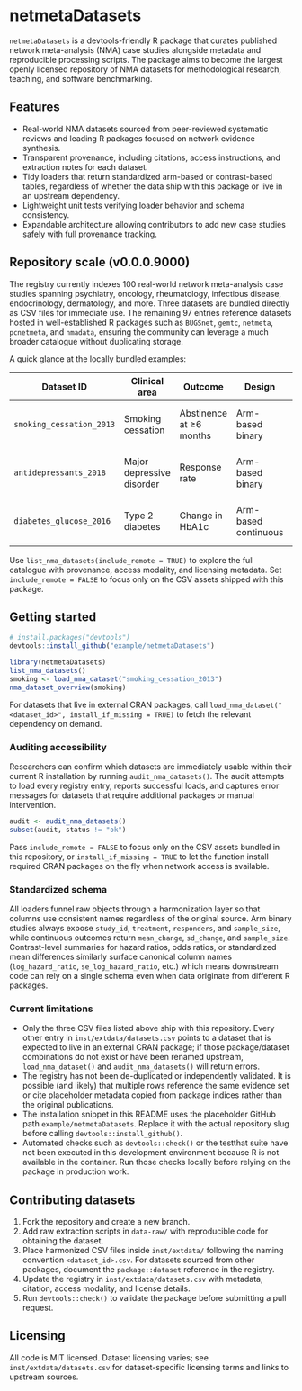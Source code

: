 # netmetaDatasets

`netmetaDatasets` is a devtools-friendly R package that curates published
network meta-analysis (NMA) case studies alongside metadata and
reproducible processing scripts. The package aims to become the largest
openly licensed repository of NMA datasets for methodological research,
teaching, and software benchmarking.

## Features

- Real-world NMA datasets sourced from peer-reviewed systematic reviews
  and leading R packages focused on network evidence synthesis.
- Transparent provenance, including citations, access instructions, and
  extraction notes for each dataset.
- Tidy loaders that return standardized arm-based or contrast-based
  tables, regardless of whether the data ship with this package or live
  in an upstream dependency.
- Lightweight unit tests verifying loader behavior and schema
  consistency.
- Expandable architecture allowing contributors to add new case studies
  safely with full provenance tracking.

## Repository scale (v0.0.0.9000)

The registry currently indexes 100 real-world network meta-analysis
case studies spanning psychiatry, oncology, rheumatology, infectious
disease, endocrinology, dermatology, and more. Three datasets are
bundled directly as CSV files for immediate use. The remaining 97
entries reference datasets hosted in well-established R packages such as
`BUGSnet`, `gemtc`, `netmeta`, `pcnetmeta`, and `nmadata`, ensuring the
community can leverage a much broader catalogue without duplicating
storage.

A quick glance at the locally bundled examples:

| Dataset ID | Clinical area | Outcome | Design | Source |
|------------|---------------|---------|--------|--------|
| `smoking_cessation_2013` | Smoking cessation | Abstinence at ≥6 months | Arm-based binary | Cahill et al. (2013) Lancet |
| `antidepressants_2018` | Major depressive disorder | Response rate | Arm-based binary | Cipriani et al. (2018) Lancet |
| `diabetes_glucose_2016` | Type 2 diabetes | Change in HbA1c | Arm-based continuous | Palmer et al. (2016) Lancet |

Use `list_nma_datasets(include_remote = TRUE)` to explore the full
catalogue with provenance, access modality, and licensing metadata. Set
`include_remote = FALSE` to focus only on the CSV assets shipped with
this package.

## Getting started

```r
# install.packages("devtools")
devtools::install_github("example/netmetaDatasets")

library(netmetaDatasets)
list_nma_datasets()
smoking <- load_nma_dataset("smoking_cessation_2013")
nma_dataset_overview(smoking)
```

For datasets that live in external CRAN packages, call
`load_nma_dataset("<dataset_id>", install_if_missing = TRUE)` to fetch
the relevant dependency on demand.

### Auditing accessibility

Researchers can confirm which datasets are immediately usable within
their current R installation by running `audit_nma_datasets()`. The
audit attempts to load every registry entry, reports successful loads,
and captures error messages for datasets that require additional
packages or manual intervention.

```r
audit <- audit_nma_datasets()
subset(audit, status != "ok")
```

Pass `include_remote = FALSE` to focus only on the CSV assets bundled in
this repository, or `install_if_missing = TRUE` to let the function
install required CRAN packages on the fly when network access is
available.

### Standardized schema

All loaders funnel raw objects through a harmonization layer so that
columns use consistent names regardless of the original source. Arm
binary studies always expose `study_id`, `treatment`, `responders`, and
`sample_size`, while continuous outcomes return `mean_change`,
`sd_change`, and `sample_size`. Contrast-level summaries for hazard
ratios, odds ratios, or standardized mean differences similarly surface
canonical column names (`log_hazard_ratio`, `se_log_hazard_ratio`, etc.)
which means downstream code can rely on a single schema even when data
originate from different R packages.

### Current limitations

- Only the three CSV files listed above ship with this repository. Every
  other entry in `inst/extdata/datasets.csv` points to a dataset that is
  expected to live in an external CRAN package; if those package/dataset
  combinations do not exist or have been renamed upstream,
  `load_nma_dataset()` and `audit_nma_datasets()` will return errors.
- The registry has not been de-duplicated or independently validated. It
  is possible (and likely) that multiple rows reference the same evidence
  set or cite placeholder metadata copied from package indices rather than
  the original publications.
- The installation snippet in this README uses the placeholder GitHub
  path `example/netmetaDatasets`. Replace it with the actual repository
  slug before calling `devtools::install_github()`.
- Automated checks such as `devtools::check()` or the testthat suite have
  not been executed in this development environment because R is not
  available in the container. Run those checks locally before relying on
  the package in production work.

## Contributing datasets

1. Fork the repository and create a new branch.
2. Add raw extraction scripts in `data-raw/` with reproducible code for
   obtaining the dataset.
3. Place harmonized CSV files inside `inst/extdata/` following the naming
   convention `<dataset_id>.csv`. For datasets sourced from other
   packages, document the `package::dataset` reference in the registry.
4. Update the registry in `inst/extdata/datasets.csv` with metadata,
   citation, access modality, and license details.
5. Run `devtools::check()` to validate the package before submitting a
   pull request.

## Licensing

All code is MIT licensed. Dataset licensing varies; see
`inst/extdata/datasets.csv` for dataset-specific licensing terms and
links to upstream sources.
